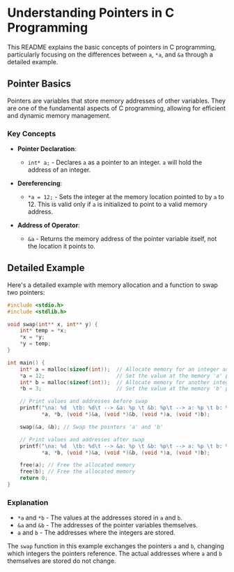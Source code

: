 # Understanding Pointers in C Programming

This README explains the basic concepts of pointers in C programming, particularly focusing on the differences between `a`, `*a`, and `&a` through a detailed example.

## Pointer Basics

Pointers are variables that store memory addresses of other variables. They are one of the fundamental aspects of C programming, allowing for efficient and dynamic memory management.

### Key Concepts

- **Pointer Declaration**:
  - `int* a;` - Declares `a` as a pointer to an integer. `a` will hold the address of an integer.

- **Dereferencing**:
  - `*a = 12;` - Sets the integer at the memory location pointed to by `a` to 12. This is valid only if `a` is initialized to point to a valid memory address.

- **Address of Operator**:
  - `&a` - Returns the memory address of the pointer variable itself, not the location it points to.

## Detailed Example

Here's a detailed example with memory allocation and a function to swap two pointers:

```c
#include <stdio.h>
#include <stdlib.h>

void swap(int** x, int** y) {
    int* temp = *x;
    *x = *y;
    *y = temp;
}

int main() {
    int* a = malloc(sizeof(int));  // Allocate memory for an integer and assign the address to 'a'
    *a = 12;                       // Set the value at the memory 'a' points to, to 12
    int* b = malloc(sizeof(int));  // Allocate memory for another integer and assign the address to 'b'
    *b = 3;                        // Set the value at the memory 'b' points to, to 3

    // Print values and addresses before swap
    printf("\na: %d  \tb: %d\t --> &a: %p \t &b: %p\t --> a: %p \t b: %p ",
           *a, *b, (void *)&a, (void *)&b, (void *)a, (void *)b);

    swap(&a, &b); // Swap the pointers 'a' and 'b'

    // Print values and addresses after swap
    printf("\na: %d  \tb: %d\t --> &a: %p \t &b: %p\t --> a: %p \t b: %p ",
           *a, *b, (void *)&a, (void *)&b, (void *)a, (void *)b);

    free(a); // Free the allocated memory
    free(b); // Free the allocated memory
    return 0;
}
```

### Explanation

- `*a` and `*b` - The values at the addresses stored in `a` and `b`.
- `&a` and `&b` - The addresses of the pointer variables themselves.
- `a` and `b` - The addresses where the integers are stored.

The `swap` function in this example exchanges the pointers `a` and `b`, changing which integers the pointers reference. The actual addresses where `a` and `b` themselves are stored do not change.
